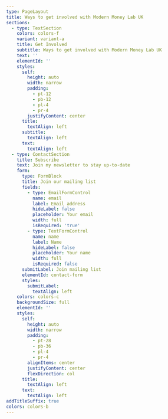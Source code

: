 ```yaml
---
type: PageLayout
title: Ways to get involved with Modern Money Lab UK
sections:
  - type: TextSection
    colors: colors-f
    variant: variant-a
    title: Get Involved
    subtitle: Ways to get involved with Modern Money Lab UK
    text: ''
    elementId: ''
    styles:
      self:
        height: auto
        width: narrow
        padding:
          - pt-12
          - pb-12
          - pl-4
          - pr-4
        justifyContent: center
      title:
        textAlign: left
      subtitle:
        textAlign: left
      text:
        textAlign: left
  - type: ContactSection
    title: Subscribe
    text: Join my newsletter to stay up-to-date
    form:
      type: FormBlock
      title: Join our mailing list
      fields:
        - type: EmailFormControl
          name: email
          label: Email address
          hideLabel: false
          placeholder: Your email
          width: full
          isRequired: 'true'
        - type: TextFormControl
          name: name
          label: Name
          hideLabel: false
          placeholder: Your name
          width: full
          isRequired: false
      submitLabel: Join mailing list
      elementId: contact-form
      styles:
        submitLabel:
          textAlign: left
    colors: colors-c
    backgroundSize: full
    elementId: ''
    styles:
      self:
        height: auto
        width: narrow
        padding:
          - pt-28
          - pb-36
          - pl-4
          - pr-4
        alignItems: center
        justifyContent: center
        flexDirection: col
      title:
        textAlign: left
      text:
        textAlign: left
addTitleSuffix: true
colors: colors-b
---
```

